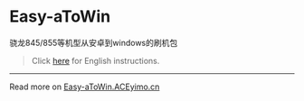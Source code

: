 # Easy-aToWin
骁龙845/855等机型从安卓到windows的刷机包

> Click [here](./README-en.md) for English instructions.

----

Read more on [Easy-aToWin.ACEyimo.cn](https://Easy-aToWin.ACEyimo.cn)
